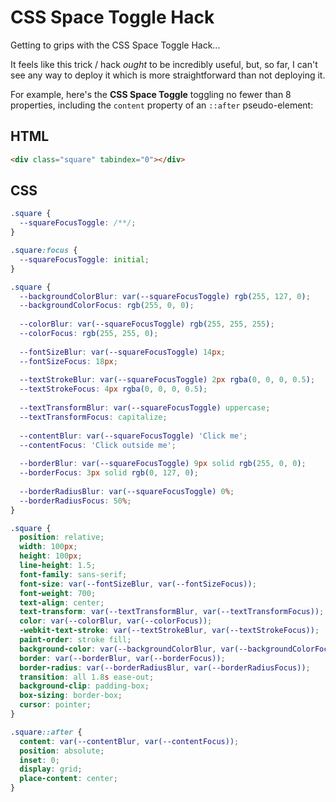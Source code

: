 # CSS Space Toggle Hack
Getting to grips with the CSS Space Toggle Hack...

It feels like this trick / hack _ought_ to be incredibly useful, but, so far, I can't see any way to deploy it which is more straightforward than not deploying it.

For example, here's the **CSS Space Toggle** toggling no fewer than 8 properties, including the `content` property of an `::after` pseudo-element:

## HTML
```html
<div class="square" tabindex="0"></div>
```

## CSS
```css
.square {
  --squareFocusToggle: /**/;
}  

.square:focus {
  --squareFocusToggle: initial;
}

.square {
  --backgroundColorBlur: var(--squareFocusToggle) rgb(255, 127, 0);
  --backgroundColorFocus: rgb(255, 0, 0);
  
  --colorBlur: var(--squareFocusToggle) rgb(255, 255, 255);
  --colorFocus: rgb(255, 255, 0);
  
  --fontSizeBlur: var(--squareFocusToggle) 14px;
  --fontSizeFocus: 18px;
  
  --textStrokeBlur: var(--squareFocusToggle) 2px rgba(0, 0, 0, 0.5);
  --textStrokeFocus: 4px rgba(0, 0, 0, 0.5);
  
  --textTransformBlur: var(--squareFocusToggle) uppercase;
  --textTransformFocus: capitalize;
  
  --contentBlur: var(--squareFocusToggle) 'Click me';
  --contentFocus: 'Click outside me';
  
  --borderBlur: var(--squareFocusToggle) 9px solid rgb(255, 0, 0);
  --borderFocus: 3px solid rgb(0, 127, 0);
  
  --borderRadiusBlur: var(--squareFocusToggle) 0%;
  --borderRadiusFocus: 50%;
}

.square {
  position: relative;
  width: 100px;
  height: 100px;
  line-height: 1.5;
  font-family: sans-serif;
  font-size: var(--fontSizeBlur, var(--fontSizeFocus));
  font-weight: 700;
  text-align: center;
  text-transform: var(--textTransformBlur, var(--textTransformFocus));
  color: var(--colorBlur, var(--colorFocus));
  -webkit-text-stroke: var(--textStrokeBlur, var(--textStrokeFocus));
  paint-order: stroke fill;
  background-color: var(--backgroundColorBlur, var(--backgroundColorFocus));
  border: var(--borderBlur, var(--borderFocus));
  border-radius: var(--borderRadiusBlur, var(--borderRadiusFocus));
  transition: all 1.8s ease-out;
  background-clip: padding-box;
  box-sizing: border-box;
  cursor: pointer;
}

.square::after {
  content: var(--contentBlur, var(--contentFocus));
  position: absolute;
  inset: 0;
  display: grid;
  place-content: center;
}
```
